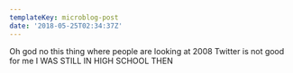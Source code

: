 ```yaml
---
templateKey: microblog-post
date: '2018-05-25T02:34:37Z'
---
```


Oh god no this thing where people are looking at 2008 Twitter is not good for me I WAS STILL IN HIGH SCHOOL THEN

